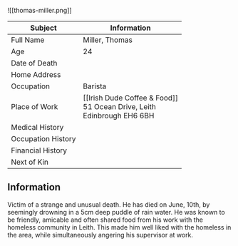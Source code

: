 ![[thomas-miller.png]]

| Subject            | Information                                                                 |
| ------------------ | --------------------------------------------------------------------------- |
| Full Name          | Miller, Thomas                                                              |
| Age                | 24                                                                          |
| Date of Death      |                                                                             |
| Home Address       |                                                                             |
| Occupation         | Barista                                                                     |
| Place of Work      | [[Irish Dude Coffee & Food]]<br>51 Ocean Drive, Leith<br>Edinbrough EH6 6BH |
| Medical History    |                                                                             |
| Occupation History |                                                                             |
| Financial History  |                                                                             |
| Next of Kin        |                                                                             |
## Information
Victim of a strange and unusual death. He has died on June, 10th, by seemingly drowning in a 5cm deep puddle of rain water. He was known to be friendly, amicable and often shared food from his work with the homeless community in Leith. This made him well liked with the homeless in the area, while simultaneously angering his supervisor at work.


